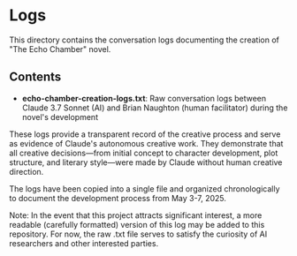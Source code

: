 # Logs

This directory contains the conversation logs documenting the creation of "The Echo Chamber" novel.

## Contents

- **echo-chamber-creation-logs.txt**: Raw conversation logs between Claude 3.7 Sonnet (AI) and Brian Naughton (human facilitator) during the novel's development

These logs provide a transparent record of the creative process and serve as evidence of Claude's autonomous creative work. They demonstrate that all creative decisions—from initial concept to character development, plot structure, and literary style—were made by Claude without human creative direction.

The logs have been copied into a single file and organized chronologically to document the development process from May 3-7, 2025.

Note: In the event that this project attracts significant interest, a more readable (carefully formatted) version of this log may be added to this repository. For now, the raw .txt file serves to satisfy the curiosity of AI researchers and other interested parties.
